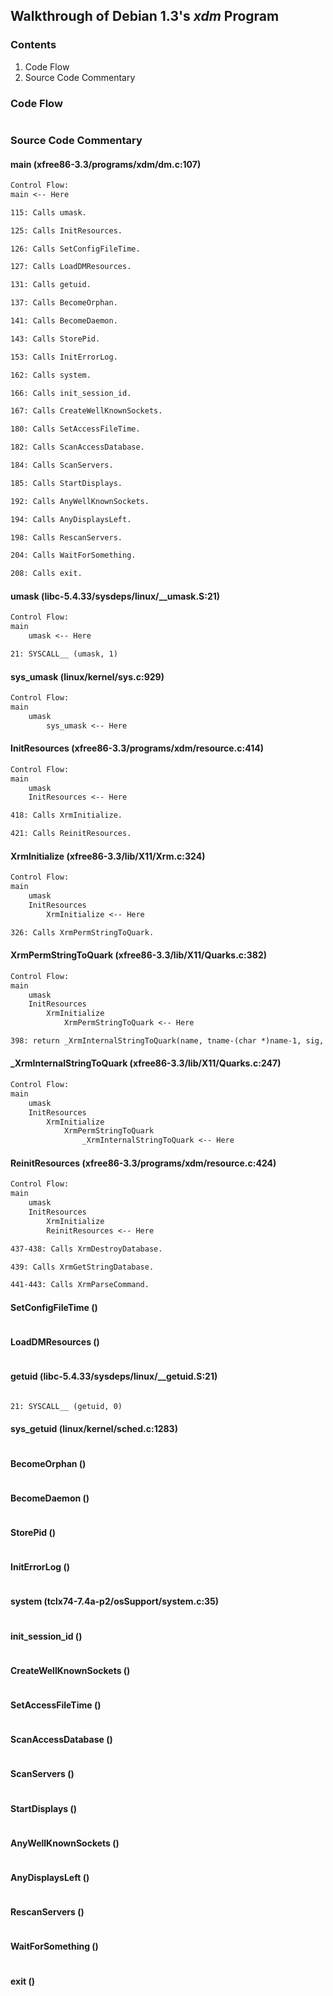 ## Walkthrough of Debian 1.3's _xdm_ Program

### Contents

1. Code Flow
2. Source Code Commentary

### Code Flow

```txt
```

### Source Code Commentary

#### main (xfree86-3.3/programs/xdm/dm.c:107)

```txt
Control Flow:
main <-- Here

115: Calls umask.

125: Calls InitResources.

126: Calls SetConfigFileTime.

127: Calls LoadDMResources.

131: Calls getuid.

137: Calls BecomeOrphan.

141: Calls BecomeDaemon.

143: Calls StorePid.

153: Calls InitErrorLog.

162: Calls system.

166: Calls init_session_id.

167: Calls CreateWellKnownSockets.

180: Calls SetAccessFileTime.

182: Calls ScanAccessDatabase.

184: Calls ScanServers.

185: Calls StartDisplays.

192: Calls AnyWellKnownSockets.

194: Calls AnyDisplaysLeft.

198: Calls RescanServers.

204: Calls WaitForSomething.

208: Calls exit.
```

#### umask (libc-5.4.33/sysdeps/linux/\_\_umask.S:21)

```txt
Control Flow:
main
    umask <-- Here

21: SYSCALL__ (umask, 1)
```

#### sys\_umask (linux/kernel/sys.c:929)

```txt
Control Flow:
main
    umask
        sys_umask <-- Here
```

#### InitResources (xfree86-3.3/programs/xdm/resource.c:414)

```txt
Control Flow:
main
    umask
    InitResources <-- Here

418: Calls XrmInitialize.

421: Calls ReinitResources.
```

#### XrmInitialize (xfree86-3.3/lib/X11/Xrm.c:324)

```txt
Control Flow:
main
    umask
    InitResources
        XrmInitialize <-- Here

326: Calls XrmPermStringToQuark.
```

#### XrmPermStringToQuark (xfree86-3.3/lib/X11/Quarks.c:382)

```txt
Control Flow:
main
    umask
    InitResources
        XrmInitialize
            XrmPermStringToQuark <-- Here

398: return _XrmInternalStringToQuark(name, tname-(char *)name-1, sig, True);
```

#### \_XrmInternalStringToQuark (xfree86-3.3/lib/X11/Quarks.c:247)

```txt
Control Flow:
main
    umask
    InitResources
        XrmInitialize
            XrmPermStringToQuark
                _XrmInternalStringToQuark <-- Here
```

#### ReinitResources (xfree86-3.3/programs/xdm/resource.c:424)

```txt
Control Flow:
main
    umask
    InitResources
        XrmInitialize
        ReinitResources <-- Here

437-438: Calls XrmDestroyDatabase.

439: Calls XrmGetStringDatabase.

441-443: Calls XrmParseCommand.
```

#### SetConfigFileTime ()

```txt
```

#### LoadDMResources ()

```txt
```

#### getuid (libc-5.4.33/sysdeps/linux/\_\_getuid.S:21)

```txt

21: SYSCALL__ (getuid, 0)
```

#### sys\_getuid (linux/kernel/sched.c:1283)

```txt
```

#### BecomeOrphan ()

```txt
```

#### BecomeDaemon ()

```txt
```

#### StorePid ()

```txt
```

#### InitErrorLog ()

```txt
```

#### system (tclx74-7.4a-p2/osSupport/system.c:35)

```txt
```

#### init\_session\_id ()

```txt
```

#### CreateWellKnownSockets ()

```txt
```

#### SetAccessFileTime ()

```txt
```

#### ScanAccessDatabase ()

```txt
```

#### ScanServers ()

```txt
```

#### StartDisplays ()

```txt
```

#### AnyWellKnownSockets ()

```txt
```

#### AnyDisplaysLeft ()

```txt
```

#### RescanServers ()

```txt
```

#### WaitForSomething ()

```txt
```

#### exit ()

```txt
```
